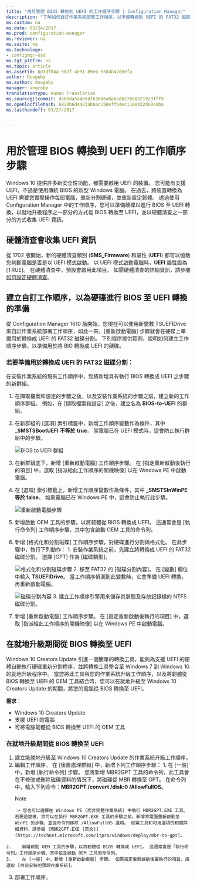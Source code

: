 ```yaml
---
title: "用於管理 BIOS 轉換到 UEFI 的工作順序步驟 | Configuration Manager"
description: "了解如何自訂作業系統部署工作順序，以準備轉換到 UEFI 的 FAT32 磁碟分割。"
ms.custom: na
ms.date: 03/24/2017
ms.prod: configuration-manager
ms.reviewer: na
ms.suite: na
ms.technology:
- configmgr-osd
ms.tgt_pltfrm: na
ms.topic: article
ms.assetid: bd3df04a-902f-4e91-89eb-5584b47d9efa
author: Dougeby
ms.author: dougeby
manager: angrobe
translationtype: Human Translation
ms.sourcegitcommit: dab5da5a4b5dfb3606a8a6bd0c70a0b21923fff9
ms.openlocfilehash: 6820b6d4423ab0ac250effb4ec1160432de8eaba
ms.lasthandoff: 03/27/2017


---
```

# <a name="task-sequence-steps-to-manage-bios-to-uefi-conversion"></a>用於管理 BIOS 轉換到 UEFI 的工作順序步驟
Windows 10 提供許多新安全性功能，都需要啟用 UEFI 的裝置。 您可能有支援 UEFI，不過是使用傳統 BIOS 的新型 Windows 電腦。 在過去，將裝置轉換為 UEFI 需要您實際操作每部電腦，重新分割硬碟，並重新設定韌體。 透過使用 Configuration Manager 中的工作順序，您可以準備硬碟以進行 BIOS 至 UEFI 轉換，以就地升級程序之一部分的方式從 BIOS 轉換至 UEFI，並以硬體清查之一部分的方式收集 UEFI 資訊。

## <a name="hardware-inventory-collects-uefi-information"></a>硬體清查會收集 UEFI 資訊
從 1702 版開始，新的硬體清查類別 (**SMS_Firmware**) 和屬性 (**UEFI**) 都可以協助您判斷電腦是否是以 UEFI 模式啟動。 以 UEFI 模式啟動電腦時，**UEFI** 屬性設為 [TRUE]。 在硬體清查中，預設會啟用此項目。 如需硬體清查的詳細資訊，請參閱[如何設定硬體清查](/sccm/core/clients/manage/inventory/configure-hardware-inventory)。

## <a name="create-a-custom-task-sequence-to-prepare-the-hard-drive-for-bios-to-uefi-conversion"></a>建立自訂工作順序，以為硬碟進行 BIOS 至 UEFI 轉換的準備
從 Configuration Manager 1610 版開始，您現在可以使用新變數 TSUEFIDrive 來自訂作業系統部署工作順序，如此一來，[重新啟動電腦] 步驟就會在硬碟上準備用於轉換成 UEFI 的 FAT32 磁碟分割。 下列程序提供範例，說明如何建立工作順序步驟，以準備用於將 BIO 轉換成 UEFI 的硬碟。

### <a name="to-prepare-the-fat32-partition-for-the-conversion-to-uefi"></a>若要準備用於轉換成 UEFI 的 FAT32 磁碟分割：
在安裝作業系統的現有工作順序中，您將新增具有執行 BIOS 轉換成 UEFI 之步驟的新群組。

1. 在擷取檔案和設定的步驟之後，以及安裝作業系統的步驟之前，建立新的工作順序群組。 例如，在 [擷取檔案和設定] 之後，建立名為 **BIOS-to-UEFI** 的群組。
2. 在新群組的 [選項] 索引標籤中，新增工作順序變數作為條件，其中 **_SMSTSBootUEFI** **不等於** **true**。 當電腦已在 UEFI 模式時，這會防止執行群組中的步驟。

   ![BIOS to UEFI 群組](../../core/get-started/media/BIOS-to-UEFI-group.png)
3. 在新群組底下，新增 [重新啟動電腦] 工作順序步驟。 在 [指定重新啟動後執行的項目] 中，選取 [指派給此工作順序的開機映像] 以在 Windows PE 中啟動電腦。  
4. 在 [選項] 索引標籤上，新增工作順序變數作為條件，其中 **_SMSTSInWinPE 等於 false**。 如果電腦已在 Windows PE 中，這會防止執行此步驟。

    ![重新啟動電腦步驟](../../core/get-started/media/restart-in-windows-pe.png)
5. 新增啟動 OEM 工具的步驟，以將韌體從 BIOS 轉換成 UEFI。 這通常會是 [執行命令列] 工作順序步驟，其中包含啟動 OEM 工具的命令列。
6.    新增 [格式化和分割磁碟] 工作順序步驟，對硬碟進行分割與格式化。 在此步驟中，執行下列動作：
    1.    安裝作業系統之前，先建立將轉換成 UEFI 的 FAT32 磁碟分割。 選擇 [GPT] 作為 [磁碟類型]。

       ![格式化和分割磁碟步驟](../media/format-and-partition-disk.png)
    2.    移至 FAT32 的 [磁碟分割內容]。 在 [變數] 欄位中輸入 **TSUEFIDrive**。 當工作順序偵測到此變數時，它會準備 UEFI 轉換，再重新啟動電腦。

       ![磁碟分割內容](../../core/get-started/media/partition-properties.png)
    3. 建立工作順序引擎用來儲存其狀態及存放記錄檔的 NTFS 磁碟分割。
7.    新增 [重新啟動電腦] 工作順序步驟。 在 [指定重新啟動後執行的項目] 中，選取 [指派給此工作順序的開機映像] 以在 Windows PE 中啟動電腦。  

## <a name="convert-from-bios-to-uefi-during-an-in-place-upgrade"></a>在就地升級期間從 BIOS 轉換至 UEFI
Windows 10 Creators Update 引進一個簡單的轉換工具，能夠為支援 UEFI 的硬體自動執行硬碟重新分割程序，並將轉換工具整合至 Windows 7 到 Windows 10 的就地升級程序中。 當您將此工具與您的作業系統升級工作順序，以及將韌體從 BIOS 轉換至 UEFI 的 OEM 工具結合時，您可以在就地升級至 Windows 10 Creators Update 的期間，將您的電腦從 BIOS 轉換至 UEFI。

**需求**：
- Windows 10 Creators Update
- 支援 UEFI 的電腦
- 可將電腦韌體從 BIOS 轉換至 UEFI 的 OEM 工具

### <a name="to-convert-from-bios-to-uefi-during-an-in-place-upgrade"></a>在就地升級期間從 BIOS 轉換至 UEFI
1.    建立能就地升級至 Windows 10 Creators Update 的作業系統升級工作順序。
2.    編輯工作順序。 在 [後置處理群組] 中，新增下列工作順序步驟：
    1.    在 [一般] 中，新增 [執行命令列] 步驟。 您將新增 MBR2GPT 工具的命令列，此工具會在不修改或刪除磁碟資料的情況下，將磁碟從 MBR 轉換至 GPT。 在命令列中，輸入下列命令：**MBR2GPT /convert /disk:0 /AllowFullOS**。
        > [!NOTE]  
           > 您也可以選擇在 Windows PE (而非完整作業系統) 中執行 MBR2GPT.EXE 工具。 若要這麼做，您可以在執行 MBR2GPT.EXE 工具的步驟之前，新增將電腦重新啟動至 WinPE 的步驟，並從命令列移除 /AllowFullOS 選項。 如需工具和可用選項的相關詳細資料，請參閱 [MBR2GPT.EXE (英文)](https://technet.microsoft.com/itpro/windows/deploy/mbr-to-gpt)。

    2.    新增啟動 OEM 工具的步驟，以將韌體從 BIOS 轉換成 UEFI。 這通常會是「執行命令列」工作順序步驟，其中包含啟動 OEM 工具的命令列。
    3.    在 [一般] 中，新增 [重新啟動電腦] 步驟。 如需指定重新啟動後要執行的項目，請選取 [目前安裝的預設作業系統]。
3.    部署工作順序。

